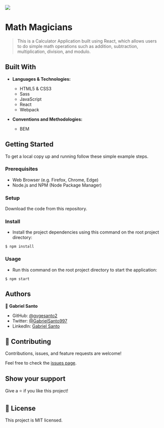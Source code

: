 ![](https://img.shields.io/badge/Microverse-blueviolet)

# Math Magicians

> This is a Calculator Application built using React, which allows users to do simple math operations such as addition, subtraction, multiplication, division, and modulo.


## Built With

- **Languages & Technologies:**
  - HTML5 & CSS3
  - Sass
  - JavaScript
  - React
  - Webpack

- **Conventions and Methodologies:**
  - BEM

## Getting Started

To get a local copy up and running follow these simple example steps.

### Prerequisites

- Web Browser (e.g. Firefox, Chrome, Edge)
- Node.js and NPM (Node Package Manager)

### Setup

Download the code from this repository.

### Install

- Install the project dependencies using this command on the root project directory:

```console
$ npm install
```

### Usage

- Run this command on the root project directory to start the application:

```console
$ npm start
```

## Authors

👤 **Gabriel Santo**

- GitHub: [@gvgesanto2](https://github.com/gvgesanto2)
- Twitter: [@GabrielSanto997](https://twitter.com/GabrielSanto997)
- LinkedIn: [Gabriel Santo](https://linkedin.com/in/gabriel-santo-5882a71b2/)

## 🤝 Contributing

Contributions, issues, and feature requests are welcome!

Feel free to check the [issues page](../../issues/).

## Show your support

Give a ⭐️ if you like this project!

## 📝 License

This project is MIT licensed.
